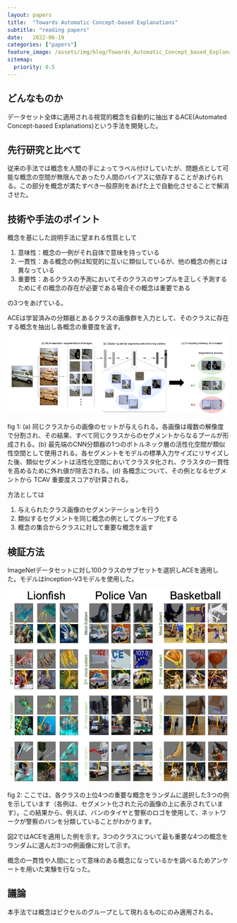 ```yaml
---
layout: papers
title:  "Towards Automatic Concept-based Explanations"
subtitle: "reading papers"
date:   2022-06-19
categories: ["papers"]
feature_image: /assets/img/blog/Towards_Automatic_Concept_based_Explanations.-fig1.png
sitemap:
  priority: 0.5
---
```


## どんなものか

データセット全体に適用される視覚的概念を自動的に抽出するACE(Automated Concept-based Explanations)という手法を開発した。
<!--more-->

## 先行研究と比べて

従来の手法では概念を人間の手によってラベル付けしていたが、問題点として可能な概念の空間が無限んであったり人間のバイアスに依存することがあげられる。この部分を概念が満たすべき一般原則をあげた上で自動化させることで解消させた。

## 技術や手法のポイント

概念を基にした説明手法に望まれる性質として

1. 意味性：概念の一例がそれ自体で意味を持っている
2. 一貫性：ある概念の例は知覚的に互いに類似しているが、他の概念の例とは異なっている
3. 重要性：あるクラスの予測においてそのクラスのサンプルを正しく予測するためにその概念の存在が必要である場合その概念は重要である

の3つをあげている。

ACEは学習済みの分類器とあるクラスの画像群を入力として、そのクラスに存在する概念を抽出し各概念の重要度を返す。

![fig 1: (a) 同じクラスからの画像のセットが与えられる。各画像は複数の解像度で分割され、その結果、すべて同じクラスからのセグメントからなるプールが形成される。(b) 最先端のCNN分類器の1つのボトルネック層の活性化空間が類似性空間として使用される。各セグメントをモデルの標準入力サイズにリサイズした後、類似セグメントは活性化空間においてクラスタ化され、クラスタの一貫性を高めるために外れ値が除去される。(d) 各概念について、その例となるセグメントから TCAV 重要度スコアが計算される。](/assets/img/blog/Towards_Automatic_Concept_based_Explanations.-fig1.png)

fig 1: (a) 同じクラスからの画像のセットが与えられる。各画像は複数の解像度で分割され、その結果、すべて同じクラスからのセグメントからなるプールが形成される。(b) 最先端のCNN分類器の1つのボトルネック層の活性化空間が類似性空間として使用される。各セグメントをモデルの標準入力サイズにリサイズした後、類似セグメントは活性化空間においてクラスタ化され、クラスタの一貫性を高めるために外れ値が除去される。(d) 各概念について、その例となるセグメントから TCAV 重要度スコアが計算される。

方法としては

1. 与えられたクラス画像のセグメンテーションを行う
2. 類似するセグメントを同じ概念の例としてグループ化する
3. 概念の集合からクラスに対して重要な概念を返す

## 検証方法

ImageNetデータセットに対し100クラスのサブセットを選択しACEを適用した。モデルはInception-V3モデルを使用した。

![fig 2: ここでは、各クラスの上位4つの重要な概念をランダムに選択した3つの例を示しています（各例は、セグメント化された元の画像の上に表示されています）。この結果から、例えば、バンのタイヤと警察のロゴを使用して、ネットワークが警察のバンを分類していることがわかります。](/assets/img/blog/Towards_Automatic_Concept_based_Explanations.-fig2.png)

fig 2: ここでは、各クラスの上位4つの重要な概念をランダムに選択した3つの例を示しています（各例は、セグメント化された元の画像の上に表示されています）。この結果から、例えば、バンのタイヤと警察のロゴを使用して、ネットワークが警察のバンを分類していることがわかります。

図2ではACEを適用した例を示す。3つのクラスについて最も重要な4つの概念をランダムに選んだ3つの例画像に対して示す。

概念の一貫性や人間にとって意味のある概念になっているかを調べるためアンケートを用いた実験を行なった。

## 議論

本手法では概念はピクセルのグループとして現れるものにのみ適用される。